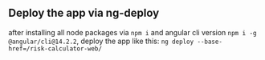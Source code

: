 ## Deploy the app via ng-deploy

after installing all node packages via `npm i` and angular cli version `npm i -g @angular/cli@14.2.2`, deploy the app like this:
`ng deploy --base-href=/risk-calculator-web/`


